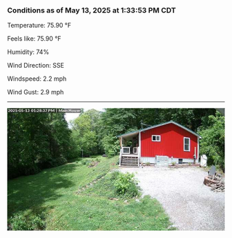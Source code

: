### Conditions as of May 13, 2025 at 1:33:53 PM CDT 

Temperature: 75.90 &deg;F

Feels like: 75.90 &deg;F

Humidity: 74%

Wind Direction: SSE

Windspeed: 2.2 mph

Wind Gust: 2.9 mph

---

<img src="./images/latest.jpeg"/>

